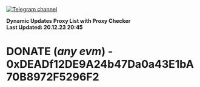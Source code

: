 [![Telegram channel](https://img.shields.io/endpoint?url=https://runkit.io/damiankrawczyk/telegram-badge/branches/master?url=https://t.me/n4z4v0d)](https://t.me/n4z4v0d) 

**Dynamic Updates Proxy List with Proxy Checker**  
**Last Updated: 20.12.23 20:45**

# DONATE (_any evm_) - 0xDEADf12DE9A24b47Da0a43E1bA70B8972F5296F2
